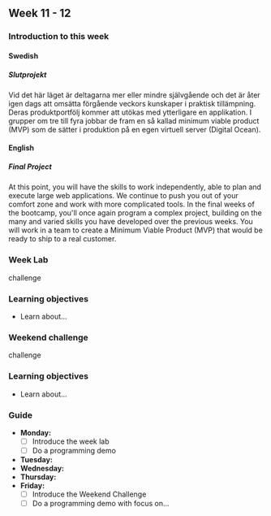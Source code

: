 ## Week 11 - 12
### Introduction to this week

#### Swedish
##### Slutprojekt
Vid det här läget är deltagarna mer eller mindre självgående och det är åter igen dags att omsätta förgående veckors kunskaper i praktisk tillämpning.
Deras produktportfölj kommer att utökas med ytterligare en applikation.
I grupper om tre till fyra jobbar de fram en så kallad minimum viable product (MVP) som de sätter i produktion på en egen virtuell server (Digital Ocean).

#### English
##### Final Project

At this point, you will have the skills to work independently, able to plan and execute large web applications. We continue to push you out of your comfort zone and work with more complicated tools. In the final weeks of the bootcamp, you'll once again program a complex project, building on the many and varied skills you have developed over the previous weeks. You will work in a team to create a Minimum Viable Product (MVP) that would be ready to ship to a real customer.
### Week Lab
challenge

### Learning objectives
* Learn about...

### Weekend challenge
challenge

### Learning objectives
* Learn about...

### Guide
- **Monday:**
  - [ ] Introduce the week lab
  - [ ] Do a programming demo
- **Tuesday:**
- **Wednesday:**
- **Thursday:**
- **Friday:**
  - [ ] Introduce the Weekend Challenge
  - [ ] Do a programming demo with focus on...
